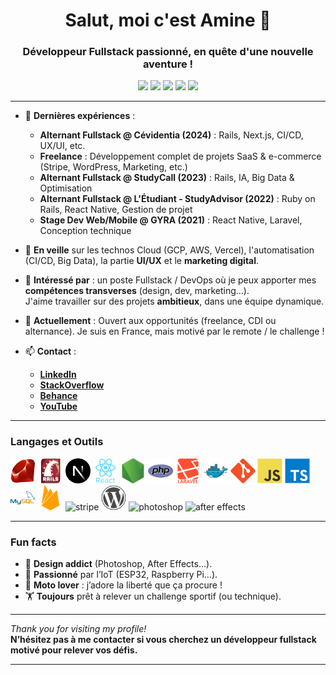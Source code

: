 <h1 align="center">Salut, moi c'est Amine 👋</h1>
<h3 align="center">Développeur Fullstack passionné, en quête d'une nouvelle aventure !</h3>

<p align="center">
  <img src="https://img.shields.io/badge/-Ruby_on_Rails-red?style=flat-square&logo=ruby&logoColor=white" />
  <img src="https://img.shields.io/badge/-Next.js-black?style=flat-square&logo=next.js&logoColor=white" />
  <img src="https://img.shields.io/badge/-React-blue?style=flat-square&logo=react&logoColor=white" />
  <img src="https://img.shields.io/badge/-Docker-2496ED?style=flat-square&logo=docker&logoColor=white" />
  <img src="https://img.shields.io/badge/-PHP-777BB4?style=flat-square&logo=php&logoColor=white" />
</p>

---

- 💼 **Dernières expériences** :
  - **Alternant Fullstack @ Cévidentia (2024)** : Rails, Next.js, CI/CD, UX/UI, etc.
  - **Freelance** : Développement complet de projets SaaS & e-commerce (Stripe, WordPress, Marketing, etc.)
  - **Alternant Fullstack @ StudyCall (2023)** : Rails, IA, Big Data & Optimisation
  - **Alternant Fullstack @ L'Étudiant - StudyAdvisor (2022)** : Ruby on Rails, React Native, Gestion de projet
  - **Stage Dev Web/Mobile @ GYRA (2021)** : React Native, Laravel, Conception technique
  
- 🌱 **En veille** sur les technos Cloud (GCP, AWS, Vercel), l'automatisation (CI/CD, Big Data), la partie **UI/UX** et le **marketing digital**.

- 🤝 **Intéressé par** : un poste Fullstack / DevOps où je peux apporter mes **compétences transverses** (design, dev, marketing...).  
  J'aime travailler sur des projets **ambitieux**, dans une équipe dynamique.

- 🔭 **Actuellement** : Ouvert aux opportunités (freelance, CDI ou alternance). Je suis en France, mais motivé par le remote / le challenge !

- 📫 **Contact** :  
  - **[LinkedIn](https://www.linkedin.com/in/amine-affif/)**
  - **[StackOverflow](https://stackoverflow.com/users/13263501/amine-affif)**
  - **[Behance](https://www.behance.net/amineaffif)**  
  - **[YouTube](https://www.youtube.com/channel/UC4XMGyb4tcoei9U_K7BM5eA)**

---

### Langages et Outils
<p>
  <!-- Ruby -->
  <img src="https://raw.githubusercontent.com/devicons/devicon/master/icons/ruby/ruby-original.svg" alt="ruby" width="40" height="40"/>
  <!-- Rails -->
  <img src="https://raw.githubusercontent.com/devicons/devicon/master/icons/rails/rails-original-wordmark.svg" alt="rails" width="40" height="40"/>
  <!-- Next.js -->
  <img src="https://raw.githubusercontent.com/devicons/devicon/master/icons/nextjs/nextjs-original.svg" alt="nextjs" width="40" height="40"/>
  <!-- React -->
  <img src="https://raw.githubusercontent.com/devicons/devicon/master/icons/react/react-original-wordmark.svg" alt="react" width="40" height="40"/>
  <!-- Node.js -->
  <img src="https://raw.githubusercontent.com/devicons/devicon/master/icons/nodejs/nodejs-original.svg" alt="nodejs" width="40" height="40"/>
  <!-- PHP -->
  <img src="https://raw.githubusercontent.com/devicons/devicon/master/icons/php/php-original.svg" alt="php" width="40" height="40"/>
  <!-- Laravel -->
  <img src="https://raw.githubusercontent.com/devicons/devicon/master/icons/laravel/laravel-plain-wordmark.svg" alt="laravel" width="40" height="40"/>
  <!-- Docker -->
  <img src="https://raw.githubusercontent.com/devicons/devicon/master/icons/docker/docker-original.svg" alt="docker" width="40" height="40"/>
  <!-- Git -->
  <img src="https://raw.githubusercontent.com/devicons/devicon/master/icons/git/git-original.svg" alt="git" width="40" height="40"/>
  <!-- JavaScript -->
  <img src="https://raw.githubusercontent.com/devicons/devicon/master/icons/javascript/javascript-original.svg" alt="javascript" width="40" height="40"/>
  <!-- TypeScript -->
  <img src="https://raw.githubusercontent.com/devicons/devicon/master/icons/typescript/typescript-original.svg" alt="typescript" width="40" height="40"/>
  <!-- MySQL -->
  <img src="https://raw.githubusercontent.com/devicons/devicon/master/icons/mysql/mysql-original-wordmark.svg" alt="mysql" width="40" height="40"/>
  <!-- Firebase -->
  <img src="https://raw.githubusercontent.com/devicons/devicon/master/icons/firebase/firebase-plain.svg" alt="firebase" width="40" height="40"/>
  <!-- Stripe -->
  <img src="https://res.cloudinary.com/dqhp7mt1b/image/upload/v1736116618/stripe_logo_1_fuqwrn.webp" alt="stripe" width="40" height="40"/>
  <!-- WordPress -->
  <img src="https://raw.githubusercontent.com/devicons/devicon/master/icons/wordpress/wordpress-plain.svg" alt="wordpress" width="40" height="40"/>
  <!-- Photoshop -->
  <img src="https://res.cloudinary.com/dqhp7mt1b/image/upload/v1736116158/photoshop_logo_1_sdvvol.webp" alt="photoshop" width="40" height="40"/>
  <!-- After Effects -->
  <img src="https://res.cloudinary.com/dqhp7mt1b/image/upload/v1736116157/ae_logo_1_p63gd6.webp" alt="after effects" width="40" height="40"/>
</p>

---

### Fun facts
- 💎 **Design addict** (Photoshop, After Effects...).  
- 🤖 **Passionné** par l’IoT (ESP32, Raspberry Pi...).  
- 🛵 **Moto lover** : j’adore la liberté que ça procure !  
- 🏋 **Toujours** prêt à relever un challenge sportif (ou technique).

---

_Thank you for visiting my profile!_  
**N’hésitez pas à me contacter si vous cherchez un développeur fullstack motivé pour relever vos défis.**  

---

